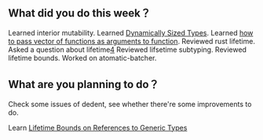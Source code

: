 ## What did you do this week？
Learned interior mutability.
Learned [Dynamically Sized Types][1].
Learned [how to pass vector of functions as arguments to function][2].
Reviewed rust lifetime.
Asked a question about lifetime[4]
Reviewed lifsetime subtyping.
Reviewed lifetime bounds.
Worked on atomatic-batcher.

## What are you planning to do？
Check some issues of dedent, see whether there're some improvements to do.

Learn [Lifetime Bounds on References to Generic Types][3]

[1]: https://doc.rust-lang.org/book/second-edition/ch19-04-advanced-types.html#dynamically-sized-types-and-sized
[2]:https://users.rust-lang.org/t/can-i-create-an-array-of-functions-and-pass-that-to-another-method/1263
[3]: https://doc.rust-lang.org/book/second-edition/ch19-02-advanced-lifetimes.html#lifetime-bounds-on-references-to-generic-types
[4]: 
https://stackoverflow.com/questions/52529167/rust-lifetime-rules-discriminate-string-literals

